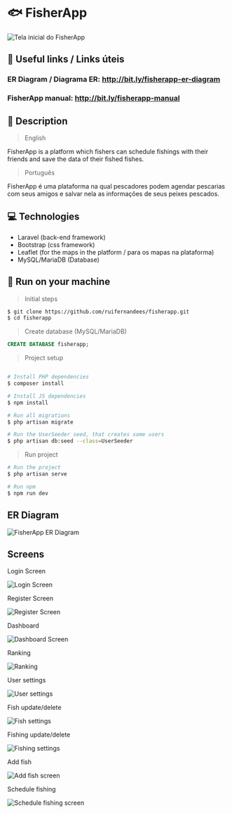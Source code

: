 # 🐟 FisherApp
<img src="public/images/prints/welcome-not-auth.png" alt="Tela inicial do FisherApp">

## 🔗 Useful links / Links úteis
### ER Diagram / Diagrama ER: http://bit.ly/fisherapp-er-diagram
### FisherApp manual: http://bit.ly/fisherapp-manual

## 📝 Description
> English

FisherApp is a platform which fishers can schedule fishings with their friends and save the data of their fished fishes.

> Português

FisherApp é uma plataforma na qual pescadores podem agendar pescarias com seus amigos e salvar nela as informações de seus peixes pescados.

## 💻 Technologies
- Laravel (back-end framework)
- Bootstrap (css framework)
- Leaflet (for the maps in the platform / para os mapas na plataforma)
- MySQL/MariaDB (Database)

## 🚀 Run on your machine
> Initial steps
```bash
$ git clone https://github.com/ruifernandees/fisherapp.git
$ cd fisherapp
```

>Create database (MySQL/MariaDB)
```sql
CREATE DATABASE fisherapp;
```

> Project setup
```bash

# Install PHP dependencies
$ composer install

# Install JS dependencies
$ npm install

# Run all migrations
$ php artisan migrate

# Run the UserSeeder seed, that creates some users
$ php artisan db:seed --class=UserSeeder

```

> Run project
```bash
# Run the project
$ php artisan serve

# Run npm
$ npm run dev
```

## ER Diagram
<img src="public/images/er-diagram/er-diagram.jpg" alt="FisherApp ER Diagram">

## Screens
<div>
    <p>Login Screen</p>
    <img src="public/images/prints/login.png" alt="Login Screen">
</div>
<div>
    <p>Register Screen</p>
    <img src="public/images/prints/register.png" alt="Register Screen">
</div>
<div>
    <p>Dashboard</p>
    <img src="public/images/prints/dashboard.png" alt="Dashboard Screen">
</div>
<div>
    <p>Ranking</p>
    <img src="public/images/prints/ranking.png" alt="Ranking">
</div>
<div>
    <p>User settings</p>
    <img src="public/images/prints/update-and-delete-user.png" alt="User settings">
</div>
<div>
    <p>Fish update/delete</p>
    <img src="public/images/prints/update-and-delete-fish.png" alt="Fish settings">
</div>
<div>
    <p>Fishing update/delete</p>
    <img src="public/images/prints/update-and-delete-fishing.png" alt="Fishing settings">
</div>
<div>
    <p>Add fish</p>
    <img src="public/images/prints/add-fish.png" alt="Add fish screen">
</div>
<div>
    <p>Schedule fishing</p>
    <img src="public/images/prints/schedule-fishing.png" alt="Schedule fishing screen">
</div>